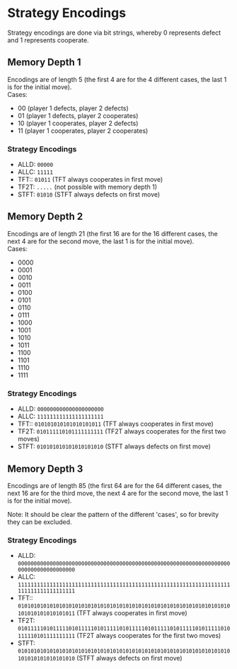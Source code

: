 # Strategy Encodings

Strategy encodings are done via bit strings, whereby 0 represents defect and 1 represents cooperate.

## Memory Depth 1

Encodings are of length 5 (the first 4 are for the 4 different cases, the last 1 is for the initial move).  
Cases:
- 00 (player 1 defects, player 2 defects)
- 01 (player 1 defects, player 2 cooperates)
- 10 (player 1 cooperates, player 2 defects)
- 11 (player 1 cooperates, player 2 cooperates)

### Strategy Encodings

- ALLD: `00000`
- ALLC: `11111`
- TFT:: `01011` (TFT always cooperates in first move)
- TF2T: `.....` (not possible with memory depth 1)
- STFT: `01010` (STFT always defects on first move)

## Memory Depth 2

Encodings are of length 21 (the first 16 are for the 16 different cases, the next 4 are for the second move, the last 1 is for the initial move).  
Cases:
- 0000
- 0001
- 0010
- 0011
- 0100
- 0101
- 0110
- 0111
- 1000
- 1001
- 1010
- 1011
- 1100
- 1101
- 1110
- 1111

### Strategy Encodings

- ALLD: `000000000000000000000`
- ALLC: `111111111111111111111`
- TFT:: `010101010101010101011` (TFT always cooperates in first move)
- TF2T: `010111110101111111111` (TF2T always cooperates for the first two moves)
- STFT: `010101010101010101010` (STFT always defects on first move)

## Memory Depth 3

Encodings are of length 85 (the first 64 are for the 64 different cases, the next 16 are for the third move, the next 4 are for the second move, the last 1 is for the initial move).

Note: It should be clear the pattern of the different 'cases', so for brevity they can be excluded.

### Strategy Encodings

- ALLD: `0000000000000000000000000000000000000000000000000000000000000000000000000000000000000`
- ALLC: `1111111111111111111111111111111111111111111111111111111111111111111111111111111111111`
- TFT:: `0101010101010101010101010101010101010101010101010101010101010101010101010101010101011` (TFT always cooperates in first move)
- TF2T: `0101111101011111010111110101111101011111010111110101111101011111010111110101111111111` (TF2T always cooperates for the first two moves)
- STFT: `0101010101010101010101010101010101010101010101010101010101010101010101010101010101010` (STFT always defects on first move)
